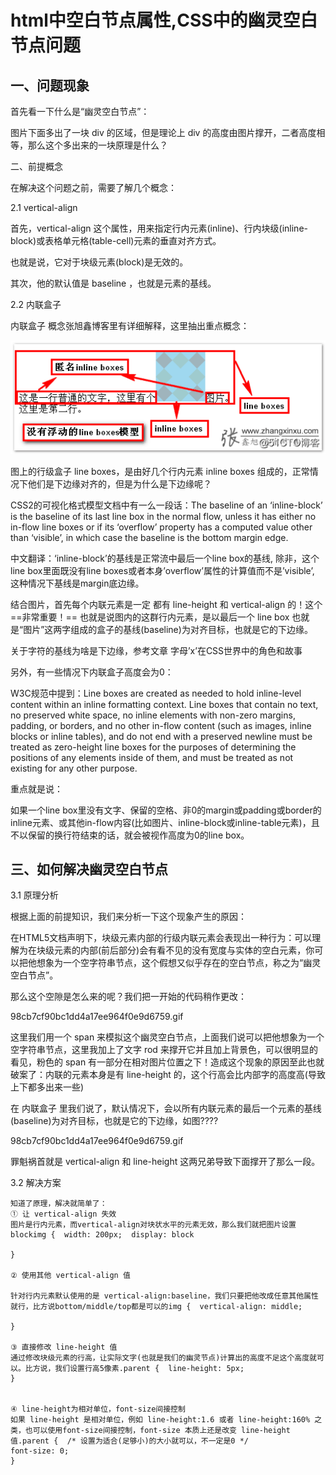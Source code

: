 # html中空白节点属性,CSS中的幽灵空白节点问题

## 一、问题现象

首先看一下什么是“幽灵空白节点”：

图片下面多出了一块 div 的区域，但是理论上 div 的高度由图片撑开，二者高度相等，那么这个多出来的一块原理是什么？

二、前提概念

在解决这个问题之前，需要了解几个概念：

2.1 vertical-align

首先，vertical-align 这个属性，用来指定行内元素(inline)、行内块级(inline-block)或表格单元格(table-cell)元素的垂直对齐方式。

也就是说，它对于块级元素(block)是无效的。

其次，他的默认值是 baseline ，也就是元素的基线。

2.2 内联盒子

内联盒子 概念张旭鑫博客里有详细解释，这里抽出重点概念：

![](c013e32255bb0a5a393fd10e179e50cc.png)

图上的行级盒子 line boxes，是由好几个行内元素 inline boxes 组成的，正常情况下他们是下边缘对齐的，但是为什么是下边缘呢？

CSS2的可视化格式模型文档中有一么一段话：The baseline of an ‘inline-block’ is the baseline of its last line box in the normal flow, unless it has either no in-flow line boxes or if its ‘overflow’ property has a computed value other than ‘visible’, in which case the baseline is the bottom margin edge.

中文翻译：‘inline-block’的基线是正常流中最后一个line box的基线, 除非，这个line box里面既没有line boxes或者本身’overflow’属性的计算值而不是’visible’, 这种情况下基线是margin底边缘。

结合图片，首先每个内联元素是一定 都有 line-height  和 vertical-align  的！这个 ==非常重要！==  也就是说图内的这群行内元素，是以最后一个 line box 也就是“图片”这两字组成的盒子的基线(baseline)为对齐目标，也就是它的下边缘。

关于字符的基线为啥是下边缘，参考文章 字母’x’在CSS世界中的角色和故事

另外，有一些情况下内联盒子高度会为0：

W3C规范中提到：Line boxes are created as needed to hold inline-level content within an inline formatting context. Line boxes that contain no text, no preserved white space, no inline elements with non-zero margins, padding, or borders, and no other in-flow content (such as images, inline blocks or inline tables), and do not end with a preserved newline must be treated as zero-height line boxes for the purposes of determining the positions of any elements inside of them, and must be treated as not existing for any other purpose.

重点就是说：

如果一个line box里没有文字、保留的空格、非0的margin或padding或border的inline元素、或其他in-flow内容(比如图片、inline-block或inline-table元素)，且不以保留的换行符结束的话，就会被视作高度为0的line box。


## 三、如何解决幽灵空白节点

3.1 原理分析

根据上面的前提知识，我们来分析一下这个现象产生的原因：

在HTML5文档声明下，块级元素内部的行级内联元素会表现出一种行为：可以理解为在块级元素的内部(前后部分)会有看不见的没有宽度与实体的空白元素，你可以把他想象为一个空字符串节点，这个假想又似乎存在的空白节点，称之为“幽灵空白节点”。

那么这个空隙是怎么来的呢？我们把一开始的代码稍作更改：

98cb7cf90bc1dd4a17ee964f0e9d6759.gif

这里我们用一个 span 来模拟这个幽灵空白节点，上面我们说可以把他想象为一个空字符串节点，这里我加上了文字 rod 来撑开它并且加上背景色，可以很明显的看见，粉色的 span 有一部分在相对图片位置之下！造成这个现象的原因至此也就破案了：内联的元素本身是有 line-height 的，这个行高会比内部字的高度高(导致上下都多出来一些)

在 内联盒子 里我们说了，默认情况下，会以所有内联元素的最后一个元素的基线(baseline)为对齐目标，也就是它的下边缘，如图????

98cb7cf90bc1dd4a17ee964f0e9d6759.gif

罪魁祸首就是 vertical-align 和 line-height 这两兄弟导致下面撑开了那么一段。

3.2 解决方案

    知道了原理，解决就简单了：
    ① 让 vertical-align 失效
    图片是行内元素，而vertical-align对块状水平的元素无效，那么我们就把图片设置 blockimg {  width: 200px;  display: block

    }

    ② 使用其他 vertical-align 值

    针对行内元素默认使用的是 vertical-align:baseline，我们只要把他改成任意其他属性就行，比方说bottom/middle/top都是可以的img {  vertical-align: middle;

    }

    ③ 直接修改 line-height 值
    通过修改块级元素的行高，让实际文字(也就是我们的幽灵节点)计算出的高度不足这个高度就可以。比方说，我们设置行高5像素.parent {  line-height: 5px;
    }


    ④ line-height为相对单位，font-size间接控制
    如果 line-height 是相对单位，例如 line-height:1.6 或者 line-height:160% 之类，也可以使用font-size间接控制，font-size 本质上还是改变 line-height 值.parent {  /* 设置为适合(足够小)的大小就可以，不一定是0 */
    font-size: 0;
    }